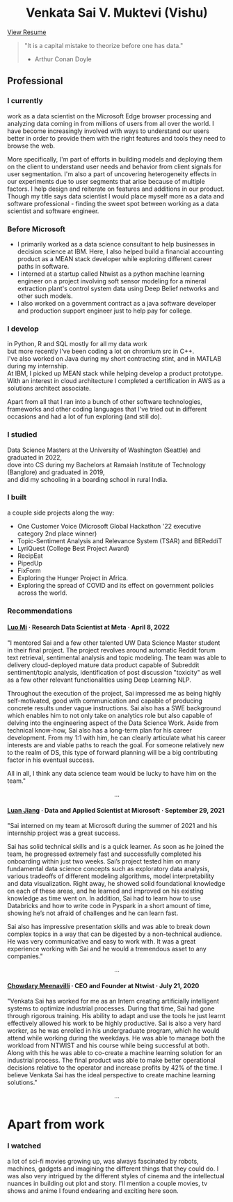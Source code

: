 <h1 style="text-align: center;">Venkata Sai V. Muktevi (Vishu)</h1>

<div class="resume-button">
  <a href="./../images/Venkata-Sai-Muktevi-Resume-Aug-2023.pdf" target="_blank">View Resume</a>
</div>

> "It is a capital mistake to theorize before one has data." 
> - Arthur Conan Doyle
## Professional

### I currently

work as a data scientist on the Microsoft Edge browser processing and analyzing data coming in from millions of users from all over the world. I have become increasingly involved with ways to understand our users better in order to provide them with the right features and tools they need to browse the web.

More specifically, I'm part of efforts in building models and deploying them on the client to understand user needs and behavior from client signals for user segmentation. I'm also a part of uncovering heterogeneity effects in our experiments due to user segments that arise because of multiple factors. I help design and reiterate on features and additions in our product. Though my title says data scientist I would place myself more as a data and software professional - finding the sweet spot between working as a data scientist and software engineer.

### Before Microsoft

- I primarily worked as a data science consultant to help businesses in decision science at IBM. Here, I also helped build a financial accounting product as a MEAN stack developer while exploring different career paths in software.
- I interned at a startup called Ntwist as a python machine learning engineer on a project involving soft sensor modeling for a mineral extraction plant's control system data using Deep Belief networks and other such models.
- I also worked on a government contract as a java software developer and production support engineer just to help pay for college.

### I develop

in Python, R and SQL mostly for all my data work  
but more recently I've been coding a lot on chromium src in C++.  
I've also worked on Java during my short contracting stint, and in MATLAB during my internship.  
At IBM, I picked up MEAN stack while helping develop a product prototype.  
With an interest in cloud architecture I completed a certification in AWS as a solutions architect associate.

Apart from all that I ran into a bunch of other software technologies, frameworks and other coding languages that I've tried out in different occasions and had a lot of fun exploring (and still do).

### I studied

Data Science Masters at the University of Washington (Seattle) and graduated in 2022,  
dove into CS during my Bachelors at Ramaiah Institute of Technology (Banglore) and graduated in 2019,  
and did my schooling in a boarding school in rural India.

### I built

a couple side projects along the way:

- One Customer Voice (Microsoft Global Hackathon '22 executive category 2nd place winner)
- Topic-Sentiment Analysis and Relevance System (TSAR) and BEReddiT
- LyriQuest (College Best Project Award)
- RecipEat
- PipedUp
- FixForm
- Exploring the Hunger Project in Africa.
- Exploring the spread of COVID and its effect on government policies across the world.

### Recommendations

#### [Luo Mi](https://www.linkedin.com/in/luomi) · Research Data Scientist at Meta · April 8, 2022

"I mentored Sai and a few other talented UW Data Science Master student in their final project. The project revolves around automatic Reddit forum text retrieval, sentimental analysis and topic modeling. The team was able to delivery cloud-deployed mature data product capable of Subreddit sentiment/topic analysis, identification of post discussion "toxicity" as well as a few other relevant functionalities using Deep Learning NLP. 

Throughout the execution of the project, Sai impressed me as being highly self-motivated, good with communication and capable of producing concrete results under vague instructions. Sai also has a SWE background which enables him to not only take on analytics role but also capable of delving into the engineering aspect of the Data Science Work. Aside from technical know-how, Sai also has a long-term plan for his career development. From my 1:1 with him, he can clearly articulate what his career interests are and viable paths to reach the goal. For someone relatively new to the realm of DS, this type of forward planning will be a big contributing factor in his eventual success. 

All in all, I think any data science team would be lucky to have him on the team."
<p style="text-align: center;">...</p>

#### [Luan Jiang](https://www.linkedin.com/in/luan-jiang-75413857) · Data and Applied Scientist at Microsoft · September 29, 2021

"Sai interned on my team at Microsoft during the summer of 2021 and his internship project was a great success. 

Sai has solid technical skills and is a quick learner. As soon as he joined the team, he progressed extremely fast and successfully completed his onboarding within just two weeks. Sai’s project tested him on many fundamental data science concepts such as exploratory data analysis, various tradeoffs of different modeling algorithms, model interpretability and data visualization. Right away, he showed solid foundational knowledge on each of these areas, and he learned and improved on his existing knowledge as time went on. In addition, Sai had to learn how to use Databricks and how to write code in Pyspark in a short amount of time, showing he’s not afraid of challenges and he can learn fast.

Sai also has impressive presentation skills and was able to break down complex topics in a way that can be digested by a non-technical audience. He was very communicative and easy to work with. It was a great experience working with Sai and he would a tremendous asset to any companies." 
<p style="text-align: center;">...</p>

#### [Chowdary Meenavilli](https://www.linkedin.com/in/chowdarymeenavilli) · CEO and Founder at Ntwist · July 21, 2020 

"Venkata Sai has worked for me as an Intern creating artificially intelligent systems to optimize industrial processes. During that time, Sai had gone through rigorous training. His ability to adapt and use the tools he just learnt effectively allowed his work to be highly productive. Sai is also a very hard worker, as he was enrolled in his undergraduate program, which he would attend while working during the weekdays. He was able to manage both the workload from NTWIST and his course while being successful at both. Along with this he was able to co-create a machine learning solution for an industrial process. The final product was able to make better operational decisions relative to the operator and increase profits by 42% of the time. I believe Venkata Sai has the ideal perspective to create machine learning solutions."

<p style="text-align: center;">...</p>

# Apart from work

### I watched

a lot of sci-fi movies growing up, was always fascinated by robots, machines, gadgets and imagining the different things that they could do. I was also very intrigued by the different styles of cinema and the intellectual nuances in building out plot and story. I'll mention a couple movies, tv shows and anime I found endearing and exciting here soon.

<!-- TODO: list media recommendations -->
